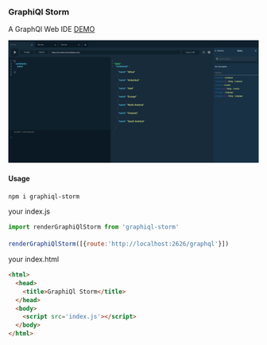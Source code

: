 ### GraphiQl Storm

A GraphQl Web IDE [DEMO](https://gherciu.github.io/graphiql-storm/)

![GraphiQl Storm](/src/demo.png)

#### Usage
```bash
npm i graphiql-storm
```
your index.js
```js
import renderGraphiQlStorm from 'graphiql-storm'

renderGraphiQlStorm([{route:'http://localhost:2626/graphql'}])
```
your index.html 
```html
<html>
  <head>
    <title>GraphiQl Storm</title>
  </head>
  <body>
    <script src='index.js'></script>
  </body>
</html>
```
